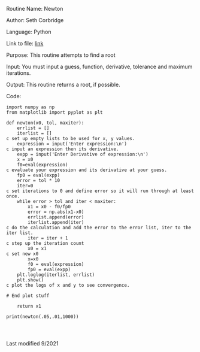 Routine Name: Newton

Author: Seth Corbridge

Language: Python

Link to file: [link](https://github.com/SethCorb/math4610/blob/356463679483beaecf373ca7f37e1cff1aade7ef/software/netwon.py)

Purpose: This routine attempts to find a root 

Input: You must input a guess, function, derivative, tolerance and maximum iterations.

Output: This routine returns a root, if possible.

Code:
```
import numpy as np
from matplotlib import pyplot as plt

def newton(x0, tol, maxiter):
    errlist = []
    iterlist = []
c set up empty lists to be used for x, y values.
    expression = input('Enter expression:\n')
c input an expression then its derivative.
    expp = input('Enter Derivative of expression:\n')
    x = x0
    f0=eval(expression)
c evaluate your expression and its derivative at your guess.
    fp0 = eval(expp)
    error = tol * 10
    iter=0
c set iterations to 0 and define error so it will run through at least once.
    while error > tol and iter < maxiter:
        x1 = x0 - f0/fp0
        error = np.abs(x1-x0)
        errlist.append(error)
        iterlist.append(iter)
c do the calculation and add the error to the error list, iter to the iter list.
        iter = iter + 1
c step up the iteration count
        x0 = x1
c set new x0
        x=x0
        f0 = eval(expression)
        fp0 = eval(expp)
    plt.loglog(iterlist, errlist)
    plt.show()
c plot the logs of x and y to see convergence.

# End plot stuff

    return x1

print(newton(.05,.01,1000))




```
Last modified 9/2021

